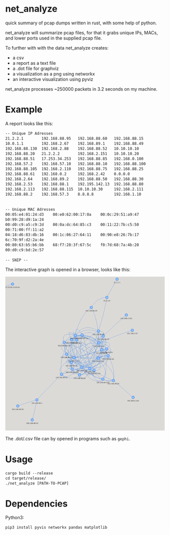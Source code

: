 # net_analyze

quick summary of pcap dumps written in rust, with some help of python.

net_analyze will summarize pcap files, for that it grabs unique IPs, MACs,
and lower ports used in the supplied pcap file.

To further with with the data net_analyze creates:

- a csv
- a report as a text file
- a .dot file for graphviz
- a visualization as a png using networkx
- an interactive visualization using pyviz

net_analyze processes ~250000 packets in 3.2 seconds on my machine.

# Example

A report looks like this:

```
-- Unique IP Adresses
21.2.2.1        192.168.88.95   192.168.88.60   192.168.88.15   
10.0.1.1        192.168.2.67    192.168.89.1    192.168.88.49   
192.168.88.130  192.168.2.88    192.168.88.52   10.10.10.10     
192.168.88.20   21.2.2.2        192.168.2.151   10.10.10.20     
192.168.88.51   17.253.34.253   192.168.88.85   192.168.0.100   
192.168.57.2    192.168.57.10   192.168.88.10   192.168.88.100  
192.168.88.105  192.168.2.110   192.168.88.75   192.168.88.25   
192.168.88.61   192.168.0.2     192.168.2.42    0.0.0.0         
192.168.2.64    192.168.89.2    192.168.88.50   192.168.88.30   
192.168.2.53    192.168.88.1    192.195.142.13  192.168.88.80   
192.168.2.113   192.168.88.115  10.10.10.30     192.168.2.111   
192.168.88.2    192.168.57.3    8.8.8.8         192.168.1.10    


-- Unique MAC Adresses
00:05:e4:01:24:d3    00:e0:62:00:17:0a    00:0c:29:51:a9:47    b0:99:28:d9:1a:24    
00:d0:c9:a5:c9:2d    00:0a:dc:64:85:c3    00:11:22:7b:c5:50    00:71:00:ff:11:a2    
04:18:d6:83:db:16    00:1c:06:27:64:11    00:90:e8:26:7b:17    6c:70:9f:d2:2a:4e    
00:80:63:b5:b6:bb    68:f7:28:3f:67:5c    f0:7d:68:7a:4b:20    00:d0:c9:bd:2e:57    

-- SNIP --

```

The interactive graph is opened in a browser, looks like this:

![image](assets/interactive_vis.png)

The .dot/.csv file can by opened in programs such as `gephi`.

# Usage
```
cargo build --release
cd target/release/
./net_analyze [PATH-TO-PCAP]
```

# Dependencies 

Python3:
```
pip3 install pyvis networkx pandas matplotlib
```

